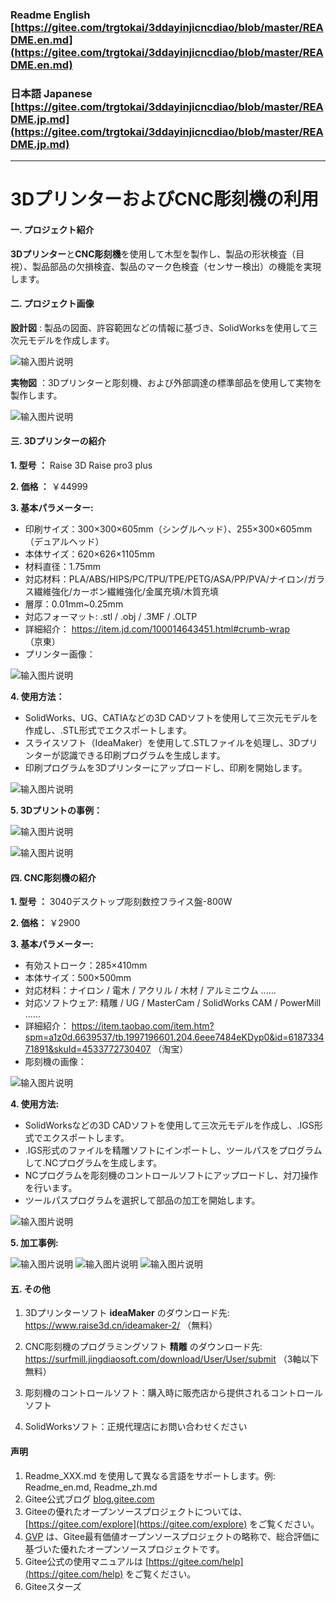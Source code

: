 ### Readme English [https://gitee.com/trgtokai/3ddayinjicncdiao/blob/master/README.en.md](https://gitee.com/trgtokai/3ddayinjicncdiao/blob/master/README.en.md)

### 日本語 Japanese [https://gitee.com/trgtokai/3ddayinjicncdiao/blob/master/README.jp.md](https://gitee.com/trgtokai/3ddayinjicncdiao/blob/master/README.jp.md)
------------------------------------------------------------------------------

# 3DプリンターおよびCNC彫刻機の利用

#### 一. プロジェクト紹介
**3Dプリンター**と**CNC彫刻機**を使用して木型を製作し、製品の形状検査（目視）、製品部品の欠損検査、製品のマーク色検査（センサー検出）の機能を実現します。

#### 二. プロジェクト画像

**設計図** : 製品の図面、許容範囲などの情報に基づき、SolidWorksを使用して三次元モデルを作成します。

![输入图片说明](01_Summary/%E6%9C%A8%E5%9E%8B%E8%AE%BE%E8%AE%A1%E5%9B%BE.jpg) 

**実物図** ：3Dプリンターと彫刻機、および外部調達の標準部品を使用して実物を製作します。

![输入图片说明](01_Summary/%E6%9C%A8%E5%9E%8B%E5%AE%9E%E7%89%A9%E5%9B%BE.jpg)

#### 三. 3Dプリンターの紹介

**1. 型号 ：** Raise 3D Raise pro3 plus

**2. 価格 ：** ￥44999 

**3. 基本パラメーター:** 
- 印刷サイズ：300×300×605mm（シングルヘッド）、255×300×605mm（デュアルヘッド）
- 本体サイズ：620×626×1105mm
- 材料直径：1.75mm
- 対応材料：PLA/ABS/HIPS/PC/TPU/TPE/PETG/ASA/PP/PVA/ナイロン/ガラス繊維強化/カーボン繊維強化/金属充填/木質充填
- 層厚：0.01mm~0.25mm
- 対応フォーマット: .stl / .obj  / .3MF  / .OLTP
- 詳細紹介： https://item.jd.com/100014643451.html#crumb-wrap （京東）
- プリンター画像：

![输入图片说明](01_Summary/3D%E6%89%93%E5%8D%B0%E6%9C%BA_Raise3D%20PRO3%20PLUS.jpg)

**4. 使用方法：** 
- SolidWorks、UG、CATIAなどの3D CADソフトを使用して三次元モデルを作成し、.STL形式でエクスポートします。
- スライスソフト（IdeaMaker）を使用して.STLファイルを処理し、3Dプリンターが認識できる印刷プログラムを生成します。
- 印刷プログラムを3Dプリンターにアップロードし、印刷を開始します。

![输入图片说明](01_Summary/%E6%89%93%E5%8D%B0%E6%9C%BA%E6%93%8D%E4%BD%9C%E6%B5%81%E7%A8%8B.jpg)
    
**5. 3Dプリントの事例：** 

![输入图片说明](01_Summary/%E5%BE%AE%E4%BF%A1%E5%9B%BE%E7%89%87_20240612175034.jpg)

![输入图片说明](01_Summary/%E5%BE%AE%E4%BF%A1%E5%9B%BE%E7%89%87_20240612175045.jpg)

#### 四. CNC彫刻機の紹介

**1. 型号 ：** 3040デスクトップ彫刻数控フライス盤-800W
 
**2. 価格：** ￥2900
 
**3. 基本パラメーター:** 
- 有効ストローク：285×410mm    
- 本体サイズ：500×500mm
- 対応材料：ナイロン / 電木 / アクリル / 木材 / アルミニウム ......
- 対応ソフトウェア: 精雕 / UG / MasterCam / SolidWorks CAM / PowerMill ......
- 詳細紹介： https://item.taobao.com/item.htm?spm=a1z0d.6639537/tb.1997196601.204.6eee7484eKDyp0&id=618733471891&skuId=4533772730407 （淘宝）
- 彫刻機の画像：

![输入图片说明](01_Summary/%E9%9B%95%E5%88%BB%E6%9C%BA.jpg)

**4. 使用方法:** 
- SolidWorksなどの3D CADソフトを使用して三次元モデルを作成し、.IGS形式でエクスポートします。
- .IGS形式のファイルを精雕ソフトにインポートし、ツールパスをプログラムして.NCプログラムを生成します。
- NCプログラムを彫刻機のコントロールソフトにアップロードし、対刀操作を行います。
- ツールパスプログラムを選択して部品の加工を開始します。

![输入图片说明](01_Summary/%E9%9B%95%E5%88%BB%E6%9C%BA%E6%93%8D%E4%BD%9C.jpg)

**5. 加工事例:** 

![输入图片说明](01_Summary/%E5%9B%BE%E7%89%871.jpg)
![输入图片说明](01_Summary/%E5%9B%BE%E7%89%872.jpg)
![输入图片说明](01_Summary/%E5%9B%BE%E7%89%873.jpg)


#### 五. その他

1.  3Dプリンターソフト **ideaMaker** のダウンロード先:  https://www.raise3d.cn/ideamaker-2/   （無料）

2.  CNC彫刻機のプログラミングソフト **精雕** のダウンロード先: https://surfmill.jingdiaosoft.com/download/User/User/submit   （3軸以下無料）

3.  彫刻機のコントロールソフト：購入時に販売店から提供されるコントロールソフト

4.  SolidWorksソフト：正規代理店にお問い合わせください

#### 声明

1.  Readme\_XXX.md を使用して異なる言語をサポートします。例: Readme\_en.md, Readme\_zh.md
2.  Gitee公式ブログ [blog.gitee.com](https://blog.gitee.com)
3.  Giteeの優れたオープンソースプロジェクトについては、[https://gitee.com/explore](https://gitee.com/explore) をご覧ください。
4.  [GVP](https://gitee.com/gvp) は、Gitee最有価値オープンソースプロジェクトの略称で、総合評価に基づいた優れたオープンソースプロジェクトです。
5.  Gitee公式の使用マニュアルは [https://gitee.com/help](https://gitee.com/help) をご覧ください。
6.  Giteeスターズ